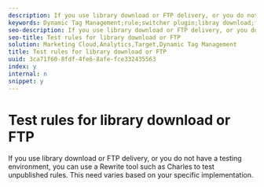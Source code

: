 ```yaml
---
description: If you use library download or FTP delivery, or you do not have a testing environment, you can use a Rewrite tool such as Charles to test unpublished rules. This need varies based on your specific implementation.
keywords: Dynamic Tag Management;rule;switcher plugin;libray download;ftp;rewrite tool;test unpublished rules;test rules;debug rule;charles
seo-description: If you use library download or FTP delivery, or you do not have a testing environment, you can use a Rewrite tool such as Charles to test unpublished rules. This need varies based on your specific implementation.
seo-title: Test rules for library download or FTP
solution: Marketing Cloud,Analytics,Target,Dynamic Tag Management
title: Test rules for library download or FTP
uuid: 3ca71f60-8fdf-4fe6-8afe-fce332435563
index: y
internal: n
snippet: y
---
```


# Test rules for library download or FTP

If you use library download or FTP delivery, or you do not have a testing environment, you can use a Rewrite tool such as Charles to test unpublished rules. This need varies based on your specific implementation.

